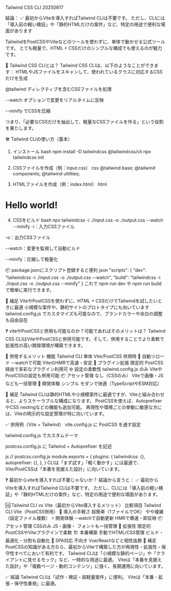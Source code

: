 Tailwind CSS CLI 20250817

結論：
✅ 最初からViteを導入すればTailwind CLIは不要です。 
ただし、CLIには「導入前の軽い検証」や「静的HTMLだけの案件」など、特定の用途で便利な場面があります


TailwindをPostCSSやViteなどのツールを使わずに、単体で動かせる公式ツールです。
とても軽量で、HTML + CSSだけのシンプルな構成でも使えるのが魅力です。

🚀 Tailwind CSS CLIとは？
Tailwind CSS CLIは、以下のようなことができます：
HTMLやJSファイルをスキャンして、使われているクラスに対応するCSSだけを生成

@tailwind ディレクティブを含むCSSファイルを処理

--watch オプションで変更をリアルタイムに反映

--minify でCSSを圧縮

つまり、「必要なCSSだけを抽出して、軽量なCSSファイルを作る」という役割を果たします。

🛠️ Tailwind CLIの使い方（基本）
1. インストール
bash
npm install -D tailwindcss @tailwindcss/cli
npx tailwindcss init

2. CSSファイルを作成（例：input.css）
css
@tailwind base;
@tailwind components;
@tailwind utilities;

3. HTMLファイルを作成（例：index.html）
html
<!DOCTYPE html>
<html>
<head>
  <link href="./output.css" rel="stylesheet">
</head>
<body>
  <h1 class="text-3xl font-bold underline">Hello world!</h1>
</body>
</html>

4. CSSをビルド
bash
npx tailwindcss -i ./input.css -o ./output.css --watch --minify
-i：入力CSSファイル

-o：出力CSSファイル

--watch：変更を監視して自動ビルド

--minify：圧縮して軽量化

📦 package.jsonにスクリプト登録すると便利
json
"scripts": {
  "dev": "tailwindcss -i ./input.css -o ./output.css --watch",
  "build": "tailwindcss -i ./input.css -o ./output.css --minify"
}
これで npm run dev や npm run build で簡単に実行できます。

🌱 補足
ViteやPostCSSを使わずに、HTML + CSSだけでTailwindを試したいときに最適
小規模な案件や、静的サイトのプロトタイプにも向いています
tailwind.config.js でカスタマイズも可能なので、ブランドカラーや余白の調整も自由自在


❓ viteやPostCSSと併用も可能なのか？可能であればそのメリットは？
Tailwind CSS CLIはViteやPostCSSと併用可能です。そして、併用することでより柔軟で拡張性の高い開発環境が構築できます。

🌟 併用するメリット
機能	                Tailwind CLI 単体	        Vite/PostCSS 併用時
🔄 自動リロード	        --watchで可能	            ViteのHMRで高速・安定
🧩 プラグイン拡張   	限定的	                    PostCSS経由で多彩なプラグイン利用可
⚙️ 設定の柔軟性	        tailwind.config.js のみ	    ViteやPostCSSの設定も併用可能
📦 アセット管理	        なし（CSSのみ）	             Viteで画像・JSなども一括管理
🧪 開発体験	            シンプル	                モダンで快適（TypeScriptやESM対応）

🧠 補足
Tailwind CLIは静的HTMLや小規模案件に最適ですが、Viteと組み合わせると、よりスケーラブルな構成になります。
PostCSSを使えば、AutoprefixerやCSS nestingなどの機能も追加可能。
再現性や環境ごとの挙動に敏感な方には、Viteの明示的な設定管理が特に向いています。

✅ 併用例（Vite + Tailwind）
vite.config.js に PostCSS を通す設定

tailwind.config.js でカスタムテーマ

postcss.config.js に Tailwind + Autoprefixer を記述

js
// postcss.config.js
module.exports = {
  plugins: {
    tailwindcss: {},
    autoprefixer: {},
  },
}
CLIは「まず試す」「軽く動かす」には最適で、Vite/PostCSSは「本番を見据えた設計」に向いています。 

❓ 最初からviteを導入すれば不要じゃないか？
結論から言うと：
✅ 最初からViteを導入すればTailwind CLIは不要です。 ただし、CLIには「導入前の軽い検証」や「静的HTMLだけの案件」など、特定の用途で便利な場面があります。

🆚 Tailwind CLI vs Vite（最初からVite導入するメリット）
比較項目	        Tailwind CLI	                Vite（PostCSS併用）
🔧 導入の手軽さ	    超簡単（1ファイルでOK）	        やや複雑（設定ファイル複数）
⚡ 開発体験	        --watchで自動更新	          HMRで爆速・即反映
📦 アセット管理	    CSSのみ	JS・画像・             フォントも一括管理
🧩 拡張性	        限定的	                      PostCSSやViteプラグインで柔軟
🏗️ 本番構築	     手動でHTML/CSS管理	            ビルド・最適化・分割も自動化
🔄 SPA対応	        不向き	                      Vue/Reactなどと相性抜群
🧠 補足
PostCSSの知識がある方なら、最初からViteで構築した方が再現性・拡張性・保守性すべてにおいて有利です。
Tailwind CLIは「小規模な静的ページ」や「クライアントに見せるモック」など、一時的な用途に最適。
Viteは「本番を見据えた設計」や「複数ページ・動的コンテンツ」に強く、長期運用に向いています。

✅ 結論
Tailwind CLIは「試作・検証・超軽量案件」に便利。 Viteは「本番・拡張・保守性重視」に最適。 
